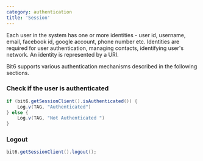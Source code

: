 ```yaml
---
category: authentication
title: 'Session'
---
```


Each user in the system has one or more identities - user id, username, email, facebook id, google account, phone number etc. Identities are required for user authentication, managing contacts, identifying user's network. An identity is represented by a URI.

Bit6 supports various authentication mechanisms described in the following sections. 


### Check if the user is authenticated

```java
if (bit6.getSessionClient().isAuthenticated()) {
	Log.v(TAG, "Authenticated")
} else {
	Log.v(TAG, "Not Authenticated ")
}
```


### Logout

```java
bit6.getSessionClient().logout();
```
